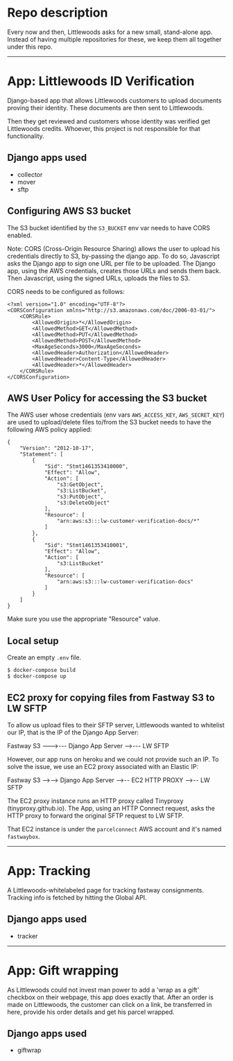 # Repo description

Every now and then, Littlewoods asks for a new small, stand-alone app. Instead of having
multiple repositories for these, we keep them all together under this repo.

- - -

# App: Littlewoods ID Verification

Django-based app that allows Littlewoods customers to upload documents proving
their identity. These documents are then sent to Littlewoods.

Then they get reviewed and customers whose identity was verified get Littlewoods
credits. Whoever, this project is not responsible for that functionality.

## Django apps used

- collector
- mover
- sftp

## Configuring AWS S3 bucket

The S3 bucket identified by the `S3_BUCKET` env var needs to have CORS enabled.

Note: CORS (Cross-Origin Resource Sharing) allows the user to upload his credentials
directly to S3, by-passing the django app. To do so, Javascript asks the Django app to
sign one URL per file to be uploaded. The Django app, using the AWS credentials,
creates those URLs and sends them back. Then Javascript, using the signed URLs, uploads
the files to S3.

CORS needs to be configured as follows:

    <?xml version="1.0" encoding="UTF-8"?>
    <CORSConfiguration xmlns="http://s3.amazonaws.com/doc/2006-03-01/">
        <CORSRule>
            <AllowedOrigin>*</AllowedOrigin>
            <AllowedMethod>GET</AllowedMethod>
            <AllowedMethod>PUT</AllowedMethod>
            <AllowedMethod>POST</AllowedMethod>
            <MaxAgeSeconds>3000</MaxAgeSeconds>
            <AllowedHeader>Authorization</AllowedHeader>
            <AllowedHeader>Content-Type</AllowedHeader>
            <AllowedHeader>*</AllowedHeader>
        </CORSRule>
    </CORSConfiguration>

## AWS User Policy for accessing the S3 bucket

The AWS user whose credentials (env vars `AWS_ACCESS_KEY`, `AWS_SECRET_KEY`) are used
to upload/delete files to/from the S3 bucket needs to have the following AWS policy
applied:

    {
        "Version": "2012-10-17",
        "Statement": [
            {
                "Sid": "Stmt1461353410000",
                "Effect": "Allow",
                "Action": [
                    "s3:GetObject",
                    "s3:ListBucket",
                    "s3:PutObject",
                    "s3:DeleteObject"
                ],
                "Resource": [
                    "arn:aws:s3:::lw-customer-verification-docs/*"
                ]
            },
            {
                "Sid": "Stmt1461353410001",
                "Effect": "Allow",
                "Action": [
                    "s3:ListBucket"
                ],
                "Resource": [
                    "arn:aws:s3:::lw-customer-verification-docs"
                ]
            }
        ]
    }

Make sure you use the appropriate "Resource" value.

## Local setup

Create an empty `.env` file.

    $ docker-compose build
    $ docker-compose up

## EC2 proxy for copying files from Fastway S3 to LW SFTP

To allow us upload files to their SFTP server, Littlewoods wanted to whitelist
our IP, that is the IP of the Django App Server:

Fastway S3 --->--- Django App Server -->--- LW SFTP

However, our app runs on heroku and we could not provide such an IP.
To solve the issue, we use an EC2 proxy associated with an Elastic IP:

Fastway S3 -->--> Django App Server -->-- EC2 HTTP PROXY -->-- LW SFTP

The EC2 proxy instance runs an HTTP proxy called Tinyproxy (tinyproxy.github.io).
The App, using an HTTP Connect request, asks the HTTP proxy to forward the
original SFTP request to LW SFTP.

That EC2 instance is under the `parcelconnect` AWS account and it's named
`fastwaybox`.

- - -

# App: Tracking

A Littlewoods-whitelabeled page for tracking fastway consignments. Tracking info is fetched by hitting the Global API.

## Django apps used

- tracker

- - -

# App: Gift wrapping

As Littlewoods could not invest man power to add a 'wrap as a gift' checkbox on their webpage, this app does exactly that. After an order is made on Littlewoods, the customer can click on a link, be transferred in here, provide his order details and get his parcel wrapped.

## Django apps used

- giftwrap
